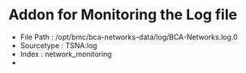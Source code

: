 # Addon for Monitoring the Log file

- File Path : /opt/bmc/bca-networks-data/log/BCA-Networks.log.0
- Sourcetype : TSNA:log
- Index : network_monitoring
- 